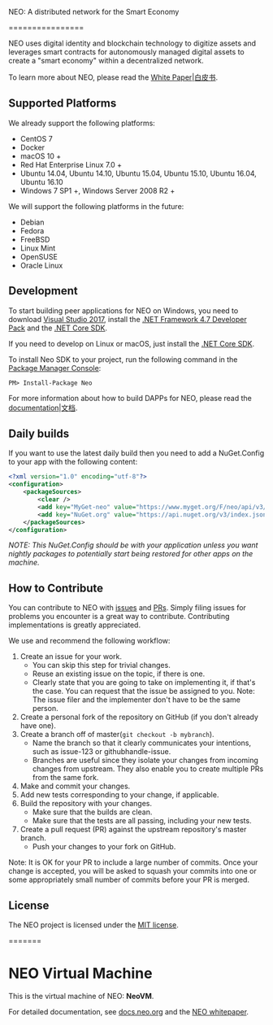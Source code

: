 NEO: A distributed network for the Smart Economy

================

NEO uses digital identity and blockchain technology to digitize assets and leverages smart contracts for autonomously managed digital assets to create a "smart economy" within a decentralized network.

To learn more about NEO, please read the [White Paper](http://docs.neo.org/en-us/index.html)|[白皮书](http://docs.neo.org/zh-cn/index.html).

Supported Platforms
--------

We already support the following platforms:

* CentOS 7
* Docker
* macOS 10 +
* Red Hat Enterprise Linux 7.0 +
* Ubuntu 14.04, Ubuntu 14.10, Ubuntu 15.04, Ubuntu 15.10, Ubuntu 16.04, Ubuntu 16.10
* Windows 7 SP1 +, Windows Server 2008 R2 +

We will support the following platforms in the future:

* Debian
* Fedora
* FreeBSD
* Linux Mint
* OpenSUSE
* Oracle Linux

Development
--------

To start building peer applications for NEO on Windows, you need to download [Visual Studio 2017](https://www.visualstudio.com/products/visual-studio-community-vs), install the [.NET Framework 4.7 Developer Pack](https://www.microsoft.com/en-us/download/details.aspx?id=55168) and the [.NET Core SDK](https://www.microsoft.com/net/core).

If you need to develop on Linux or macOS, just install the [.NET Core SDK](https://www.microsoft.com/net/core).

To install Neo SDK to your project, run the following command in the [Package Manager Console](https://docs.nuget.org/ndocs/tools/package-manager-console):

```
PM> Install-Package Neo
```

For more information about how to build DAPPs for NEO, please read the [documentation](http://docs.neo.org/en-us/sc/introduction.html)|[文档](http://docs.neo.org/zh-cn/sc/introduction.html).

Daily builds
--------

If you want to use the latest daily build then you need to add a NuGet.Config to your app with the following content:

```xml
<?xml version="1.0" encoding="utf-8"?>
<configuration>
    <packageSources>
        <clear />
        <add key="MyGet-neo" value="https://www.myget.org/F/neo/api/v3/index.json" />
        <add key="NuGet.org" value="https://api.nuget.org/v3/index.json" />
    </packageSources>
</configuration>
```

*NOTE: This NuGet.Config should be with your application unless you want nightly packages to potentially start being restored for other apps on the machine.*

How to Contribute
--------

You can contribute to NEO with [issues](https://github.com/neo-project/neo/issues) and [PRs](https://github.com/neo-project/neo/pulls). Simply filing issues for problems you encounter is a great way to contribute. Contributing implementations is greatly appreciated.

We use and recommend the following workflow:

1. Create an issue for your work.
    * You can skip this step for trivial changes.
	* Reuse an existing issue on the topic, if there is one.
	* Clearly state that you are going to take on implementing it, if that's the case. You can request that the issue be assigned to you. Note: The issue filer and the implementer don't have to be the same person.
1. Create a personal fork of the repository on GitHub (if you don't already have one).
1. Create a branch off of master(`git checkout -b mybranch`).
    * Name the branch so that it clearly communicates your intentions, such as issue-123 or githubhandle-issue.
	* Branches are useful since they isolate your changes from incoming changes from upstream. They also enable you to create multiple PRs from the same fork.
1. Make and commit your changes.
1. Add new tests corresponding to your change, if applicable.
1. Build the repository with your changes.
    * Make sure that the builds are clean.
	* Make sure that the tests are all passing, including your new tests.
1. Create a pull request (PR) against the upstream repository's master branch.
    * Push your changes to your fork on GitHub.

Note: It is OK for your PR to include a large number of commits. Once your change is accepted, you will be asked to squash your commits into one or some appropriately small number of commits before your PR is merged.

License
------

The NEO project is licensed under the [MIT license](LICENSE).

=======
# NEO Virtual Machine

This is the virtual machine of NEO: **NeoVM**.

For detailed documentation, see [docs.neo.org](http://docs.neo.org/en-us/sc/introduction.html) and the [NEO whitepaper](http://docs.neo.org/en-us/index.html).
